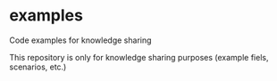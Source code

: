 # examples
Code examples for knowledge sharing

This repository is only for knowledge sharing purposes (example fiels, scenarios, etc.)
